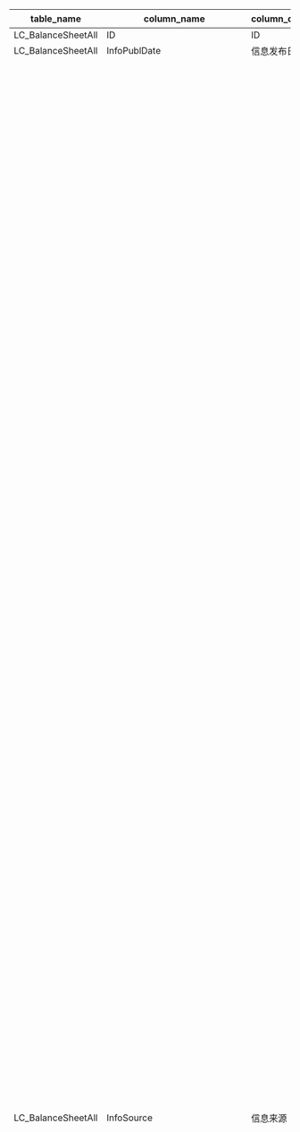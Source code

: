 | table_name | column_name | column_description| 注释| Annotation|
|---|---|---|---|---|
| LC_BalanceSheetAll | ID| ID| | |
| LC_BalanceSheetAll | InfoPublDate| 信息发布日期| | |
| LC_BalanceSheetAll | InfoSource| 信息来源| 信息来源编码(InfoSourceCode)与(CT_SystemConst)表中的DM字段关联，令LB = 2181，得到信息来源编码的具体描述：110101-定期报告:年度报告，110102-定期报告:半年度报告，110103-定期报告:第一季报，110104-定期报告:第三季报，110105-定期报告:审计报告，110106-定期报告:第二季报，110107-定期报告:第四季报，110108-定期报告:第五季报，110109-定期报告:第二季报（更正后），110110-定期报告:第四季报（更正后），110111-定期报告:第五季报（更正后），110201-定期报告:年度报告(关联方)，110202-定期报告:半年度报告(关联方)，110203-定期报告:第一季报(关联方)，110204-定期报告:第三季报(关联方)，110205-定期报告:审计报告(关联方)，120101-临时公告:审计报告(更正后)，120102-临时公告:年度报告(更正后)，120103-临时公告:半年度报告(更正后)，120104-临时公告:第一季报(更正后)，120105-临时公告:第三季报(更正后)，120106-临时公告:公开转让说明书(更正后)，120107-临时公告:业绩快报，120108-临时公告:业绩快报(更正后)，120109-临时公告:第二季报(更正后)，120110-临时公告:第四季报(更正后)，120201-临时公告:跟踪评级报告，120202-临时公告:同业存单发行计划，120203-临时公告:比较式财务报表，120204-临时公告:关联方，120205-临时公告:其他，120206-临时公告:前期差错更正，120207-临时公告:第一季度报告，120208-临时公告:第二季度报告，120209-临时公告:第三季度报告，120210-临时公告:第四季度报告，120211-临时公告：年度报告，120212-临时公告：半年度报告，120213-临时公告:受托管理人事务报告，120214-临时公告:资产评估报告，120215-临时公告:资产管理报告，120216-临时公告：经营数据公告，120217-临时公告：经营数据公告(更正后），120218-临时公告：主要经营业绩，130101-发行上市书:募集说明书，130102-发行上市书:招股说明书(申报稿)，130103-发行上市书:招股意向书，130104-发行上市书:上市公告书，130105-发行上市书:审阅报告，130106-发行上市书:招股说明书，130107-发行上市书:公开转让说明书，130108-发行上市书:发行公告，130109-发行上市书:审计报告，130110-发行上市书:关联方，130111-发行上市书:其他，130112-发行上市书:招股说明书(上会稿)，130113-发行上市书:招股说明书(注册稿)，140101-发行披露文件:第一季报，140102-发行披露文件:半年度报告，140103-发行披露文件:第三季报，140104-发行披露文件:审计报告，140105-发行披露文件:募集说明书，140106-发行披露文件:跟踪评级报告，140107-发行披露文件:年度报告，140108-发行披露文件:关联方，140109-发行披露文件:预案公告，140110-发行披露文件:转让服务公告书，140111-发行披露文件:备案登记表，140112-发行披露文件:初始信息披露，150101-发债定期报告:第一季报，150102-发债定期报告:半年度报告，150103-发债定期报告:第三季报，150104-发债定期报告:年度报告，150105-发债:其他报告。 | The InfoSourceCode is associated with the DM field in the (CT_SystemConst) table. With LB = 2181, the specific description of the InfoSourceCode is: 110101 - Regular Report: Annual Report, 110102 - Regular Report: Semi-annual Report, 110103 - Regular Report: First Quarter Report, 110104 - Regular Report: Third Quarter Report, 110105 - Regular Report: Audit Report, 110106 - Regular Report: Second Quarter Report, 110107 - Regular Report: Fourth Quarter Report, 110108 - Regular Report: Fifth Quarter Report, 110109 - Regular Report: Second Quarter Report (Corrected), 110110 - Regular Report: Fourth Quarter Report (Corrected), 110111 - Regular Report: Fifth Quarter Report (Corrected), 110201 - Regular Report: Annual Report (Related Party), 110202 - Regular Report: Semi-annual Report (Related Party), 110203 - Regular Report: First Quarter Report (Related Party), 110204 - Regular Report: Third Quarter Report (Related Party), 110205 - Regular Report: Audit Report (Related Party), 120101 - Interim Announcement: Audit Report (Corrected), 120102 - Interim Announcement: Annual Report (Corrected), 120103 - Interim Announcement: Semi-annual Report (Corrected), 120104 - Interim Announcement: First Quarter Report (Corrected), 120105 - Interim Announcement: Third Quarter Report (Corrected), 120106 - Interim Announcement: Prospectus (Corrected), 120107 - Interim Announcement: Earnings Preview, 120108 - Interim Announcement: Earnings Preview (Corrected), 120109 - Interim Announcement: Second Quarter Report (Corrected), 120110 - Interim Announcement: Fourth Quarter Report (Corrected), 120201 - Interim Announcement: Tracking Rating Report, 120202 - Interim Announcement: Plan for Issuance of Interbank CDs, 120203 - Interim Announcement: Comparative Financial Statements, 120204 - Interim Announcement: Related Party, 120205 - Interim Announcement: Other, 120206 - Interim Announcement: Prior Period Error Correction, 120207 - Interim Announcement: First Quarter Report, 120208 - Interim Announcement: Second Quarter Report, 120209 - Interim Announcement: Third Quarter Report, 120210 - Interim Announcement: Fourth Quarter Report, 120211 - Interim Announcement: Annual Report, 120212 - Interim Announcement: Semi-annual Report, 120213 - Interim Announcement: Trustee's Affairs Report, 120214 - Interim Announcement: Asset Valuation Report, 120215 - Interim Announcement: Asset Management Report, 120216 - Interim Announcement: Operating Data Announcement, 120217 - Interim Announcement: Operating Data Announcement (Corrected), 120218 - Interim Announcement: Main Operating Performance, 130101 - Prospectus: Offering Circular, 130102 - Prospectus: Prospectus (Draft), 130103 - Prospectus: Preliminary Prospectus, 130104 - Prospectus: Listing Announcement, 130105 - Prospectus: Review Report, 130106 - Prospectus: Prospectus, 130107 - Prospectus: Prospectus for Public Transfer, 130108 - Prospectus: Issuance Announcement, 130109 - Prospectus: Audit Report, 130110 - Prospectus: Related Party, 130111 - Prospectus: Other, 130112 - Prospectus: Prospectus (Meeting Draft), 130113 - Prospectus: Prospectus (Registered Draft), 140101 - Disclosure Document: First Quarter Report, 140102 - Disclosure Document: Semi-annual Report, 140103 - Disclosure Document: Third Quarter Report, 140104 - Disclosure Document: Audit Report, 140105 - Disclosure Document: Offering Circular, 140106 - Disclosure Document: Tracking Rating Report, 140107 - Disclosure Document: Annual Report, 140108 - Disclosure Document: Related Party, 140109 - Disclosure Document: Pre-announcement, 140110 - Disclosure Document: Transfer Service Announcement, 140111 - Disclosure Document: Registration Form, 140112 - Disclosure Document: Initial Disclosure, 150101 - Bond Regular Report: First Quarter Report, 150102 - Bond Regular Report: Semi-annual Report, 150103 - Bond Regular Report: Third Quarter Report, 150104 - Bond Regular Report: Annual Report, 150105 - Bond: Other Reports. |
| LC_BalanceSheetAll | BulletinType| 公告类别| 公告类别(BulletinType)与(CT_SystemConst)表中的DM字段关联，令LB = 1311 and DM IN (10,20,30,70)，得到公告类别的具体描述：10-发行上市书，20-定期报告，30-业绩快报，70-临时公告。 | The BulletinType is associated with the DM field in the CT_SystemConst table, with LB = 1311 and DM IN (10,20,30,70), resulting in the specific description of the bulletin type: 10-Issue and Listing Prospectus, 20-Regular Report, 30-Earnings Flash, 70-Interim Bulletin. |
| LC_BalanceSheetAll | CompanyCode | 公司代码| 公司代码（CompanyCode）：与“证券主表（SecuMain）”中的“公司代码（CompanyCode）”关联，得到上市公司的交易代码、简称等。| Company Code (CompanyCode): Associated with the "Company Code (CompanyCode)" in "Securities Main Table (SecuMain)", to obtain the trading code, abbreviation, etc. of the listed company. |
| LC_BalanceSheetAll | EndDate | 日期| | |
| LC_BalanceSheetAll | IfAdjusted| 是否调整| 是否调整(IfAdjusted)与(CT_SystemConst)表中的DM字段关联，令LB = 1188 AND DM IN (1,2,6,7,8)，得到是否调整的具体描述：1-是，2-否，6-一季末调整，7-二季末调整，8-三季末调整。 | Whether to adjust the association of the DM field in the (IfAdjusted) and (CT_SystemConst) tables, let LB = 1188 AND DM IN (1,2,6,7,8), to obtain the specific description of whether to adjust: 1-Yes, 2-No, 6-End of the first quarter adjustment, 7-End of the second quarter adjustment, 8-End of the third quarter adjustment. |
| LC_BalanceSheetAll | IfMerged| 是否合并| 是否合并(IfMerged)与(CT_SystemConst)表中的DM字段关联，令LB = 1189 AND DM IN (1,2)，得到是否合并的具体描述：1-合并，2-母公司。 | Whether to merge the DM field associated with the (IfMerged) and (CT_SystemConst) tables, where LB = 1189 AND DM IN (1,2), to obtain the specific description of whether to merge: 1-merged, 2-parent company.|
| LC_BalanceSheetAll | AccountingStandards | 会计准则| 会计准则(AccountingStandards)与(CT_SystemConst)表中的DM字段关联，令LB = 1455，得到会计准则的具体描述：1-新会计准则(2007)，9-旧会计准则。| Accounting Standards is associated with the DM field in the (CT_SystemConst) table, setting LB = 1455 yields the specific description of the accounting standards: 1 - New Accounting Standards (2007), 9 - Old Accounting Standards. |
| LC_BalanceSheetAll | EnterpriseType| 工业企业类型| 报表格式类型(EnterpriseType)：关联系统常量表，LB=1414，DM IN (13-商业银行，31-证券公司，33-信托公司，35-保险公司，39-其他非银行金融机构，99-一般企业)。 本表报表格式类型(EnterpriseType)字段是参照公告原文财务报表披露形式判断得出，并不准确代表企业的实际性质，如需获取企业性质，可通过公司代码（CompanyCode）关联“机构基本资料（LC_InstiArchive）”的公司代码（CompanyCode）获取对应的企业性质(CompanyType)。| Report format type (EnterpriseType): associated with the system constant table, LB=1414, DM IN (13-Commercial Bank, 31-Securities Company, 33-Trust Company, 35-Insurance Company, 39-Other Non-Bank Financial Institutions, 99-General Enterprise). The EnterpriseType field in this table is determined by referring to the original text of the announcement on financial statement disclosure form and does not accurately represent the actual nature of the enterprise. If you need to obtain the nature of the enterprise, you can associate the CompanyCode with the CompanyCode in "Institution Basic Information (LC_InstiArchive)" to obtain the corresponding enterprise nature (CompanyType).|
| LC_BalanceSheetAll | CashEquivalents | 货币资金/现金及存放中央银行款项(元) | | |
| LC_BalanceSheetAll | ClientDeposit | 客户资金存款(元) | 货币资金:客户资金存款（ClientDeposit）：一般为金融类:证券公司披露科目| Currency funds: Client deposit (ClientDeposit): Generally refers to the financial category: securities companies disclose items |
| LC_BalanceSheetAll | TradingAssets | 交易性金融资产(元)| | |
| LC_BalanceSheetAll | BillReceivable| 应收票据(元)| | |
| LC_BalanceSheetAll | DividendReceivable| 应收股利(元)| | |
| LC_BalanceSheetAll | InterestReceivable| 应收利息(元)| | |
| LC_BalanceSheetAll | AccountReceivable | 应收账款(元)| | |
| LC_BalanceSheetAll | OtherReceivable | 其他应收款(元)| | |
| LC_BalanceSheetAll | AdvancePayment| 预付款项(元)| | |
| LC_BalanceSheetAll | Inventories | 存货(元)| | |
| LC_BalanceSheetAll | BearerBiologicalAssets| 消耗性生物资产 | | |
| LC_BalanceSheetAll | DeferredExpense | 待摊费用(元)| | |
| LC_BalanceSheetAll | NonCurrentAssetIn1Year| 一年内到期的非流动资产| | |
| LC_BalanceSheetAll | OtherCurrentAssets| 其他流动资产| | |
| LC_BalanceSheetAll | CAExceptionalItems| ##流动资产特殊项目| | |
| LC_BalanceSheetAll | CAAdjustmentItems | ##流动资产调整项目| | |
| LC_BalanceSheetAll | TotalCurrentAssets| 流动资产合计| | |
| LC_BalanceSheetAll | HoldForSaleAssets | 可供出售金融资产| | |
| LC_BalanceSheetAll | HoldToMaturityInvestments | 持有至到期投资| | |
| LC_BalanceSheetAll | InvestmentProperty| 投资性房地产| | |
| LC_BalanceSheetAll | LongtermEquityInvest| 长期股权投资(元)| | |
| LC_BalanceSheetAll | LongtermReceivableAccount | 长期应收款| | |
| LC_BalanceSheetAll | FixedAssets | 固定资产(元)| | |
| LC_BalanceSheetAll | ConstructionMaterials | 工程物资(元)| | |
| LC_BalanceSheetAll | ConstruInProcess| 在建工程(元)| | |
| LC_BalanceSheetAll | FixedAssetsLiquidation| 固定资产清理(元)| | |
| LC_BalanceSheetAll | BiologicalAssets| 生产性生物资产| | |
| LC_BalanceSheetAll | OilGasAssets| 油气资产(元)| | |
| LC_BalanceSheetAll | IntangibleAssets| 无形资产(元)| | |
| LC_BalanceSheetAll | SeatCosts | 交易席位费(元) | | |
| LC_BalanceSheetAll | DevelopmentExpenditure| 开发支出| | |
| LC_BalanceSheetAll | GoodWill| 商誉(元)| | |
| LC_BalanceSheetAll | LongDeferredExpense | 长期待摊费用(元)| | |
| LC_BalanceSheetAll | DeferredTaxAssets | 递延所得税资产| | |
| LC_BalanceSheetAll | OtherNonCurrentAssets | 其他非流动资产| | |
| LC_BalanceSheetAll | NCAExceptionalItems | ##非流动资产特殊项目| | |
| LC_BalanceSheetAll | NCAAdjustmentItems| ##非流动资产调整项目| | |
| LC_BalanceSheetAll | TotalNonCurrentAssets | 非流动资产合计| | |
| LC_BalanceSheetAll | LoanAndAccountReceivables | 投资-贷款及应收款项(应收款项类投资) | | |
| LC_BalanceSheetAll | SettlementProvi | 结算备付金(元)| 结算备付金（SettlementProvi）：一般为金融类企业披露科目 | Settlement Provision: Generally disclosed by financial companies as an account科目|
| LC_BalanceSheetAll | ClientProvi | 客户备付金(元) | 客户备付金（ClientProvi）：一般为金融类:证券公司披露科目 | Client Provision (ClientProvi): Generally refers to financial categories: disclosed accounts by securities companies. |
| LC_BalanceSheetAll | DepositInInterbank| 存放同业(元)| 存放同业款项（DepositInInterbank）：一般为金融类:银行企业披露科目 | DepositInInterbank: Generally refers to financial categories: Bank enterprise disclosure subjects |
| LC_BalanceSheetAll | RMetal| 贵金属(元)| 贵金属（RMetal）：一般为金融类企业披露科目| Precious metals (RMetal): Generally disclosed by financial companies as an item |
| LC_BalanceSheetAll | LendCapital | 拆出资金(元)| 拆出资金（LendCapital）：一般为金融类企业披露科目 | "LendCapital: Generally disclosed by financial companies as an item"|
| LC_BalanceSheetAll | DerivativeAssets| 衍生金融资产| | |
| LC_BalanceSheetAll | BoughtSellbackAssets| 买入返售金融资产| | |
| LC_BalanceSheetAll | LoanAndAdvance| 发放贷款和垫款(元)| | |
| LC_BalanceSheetAll | InsuranceReceivables| 应收保费| 应收保费（InsuranceReceivables）：一般为金融类:保险公司披露科目 | Receivable insurance premiums (Insurance Receivables): Generally refers to financial categories: insurance companies disclose items |
| LC_BalanceSheetAll | ReceivableSubrogationFee| 应收代位追偿款| 应收代位追偿款（ReceivableSubrogationFee）：一般为金融类:保险公司披露科目 | Receivable Subrogation Fee: Generally refers to a financial category: disclosed items by insurance companies|
| LC_BalanceSheetAll | ReinsuranceReceivables| 应收分保账款| 应收分保账款（ReinsuranceReceivables）：一般为金融类:保险公司披露科目 | Reinsurance Receivables: Generally financial in nature: disclosed by insurance companies|
| LC_BalanceSheetAll | ReceivableUnearnedR | 应收分保未到期责任准备金| 应收分保未到期责任准备金（ReceivableUnearnedR）：一般为金融类:保险公司披露科目 | Receivable Unearned Premium Reserve (ReceivableUnearnedR): Generally refers to financial categories: Insurance companies disclose the account |
| LC_BalanceSheetAll | ReceivableClaimsR | 应收分保未决赔款准备金| 应收分保未决赔款准备金（ReceivableClaimsR）：一般为金融类:保险公司披露科目 | Receivable Claims Reserves (ReceivableClaimsR): Generally refers to financial categories: Insurance companies disclose items|
| LC_BalanceSheetAll | ReceivableLifeR | 应收分保寿险责任准备金(元)| 应收分保寿险责任准备金（ReceivableLifeR）：一般为金融类:保险公司披露科目 | Receivable Life Insurance Reserve Liability (ReceivableLifeR): Generally falls under the category of finance: disclosed items by insurance companies. |
| LC_BalanceSheetAll | ReceivableLTHealthR | 应收分保长期健康险责任准备金| 应收分保长期健康险责任准备金（ReceivableLTHealthR）：一般为金融类:保险公司披露科目 | Receivable LT Health Reserve (ReceivableLTHealthR): Generally refers to financial items: Insurance companies disclose the account subjects. |
| LC_BalanceSheetAll | InsurerImpawnLoan | 保户质押贷款| 保户质押贷款（InsurerImpawnLoan）：一般为金融类:保险公司披露科目| Insurer Impawn Loan: Generally financial: The insurance company discloses the subject |
| LC_BalanceSheetAll | FixedDeposit| 定期存款(元)| | |
| LC_BalanceSheetAll | RefundableDeposit | 存出保证金| | |
| LC_BalanceSheetAll | RefundableCapitalDeposit| 存出资本保证金| 存出资本保证金（RefundableCapitalDeposit）：一般为金融类:保险公司披露科目 | Refundable Capital Deposit: Generally refers to a financial category: insurance company discloses the subject.|
| LC_BalanceSheetAll | IndependenceAccountAssets | 独立账户资产| 独立账户资产（IndependenceAccountAssets）：一般为金融类:保险公司披露科目| Independent Account Assets: Generally refers to financial categories: Insurance companies disclose items|
| LC_BalanceSheetAll | OtherAssets | 其他资产(元)| 其他资产（OtherAssets）：一般为金融类企业披露科目 | Other Assets: Generally disclosed by financial companies as an account科目|
| LC_BalanceSheetAll | AExceptionalItems | ##资产特殊项目| | |
| LC_BalanceSheetAll | AAdjustmentItems| ##资产调整项目| | |
| LC_BalanceSheetAll | TotalAssets | 资产总计(元)| | |
| LC_BalanceSheetAll | ShortTermLoan | 短期借款(元)| | |
| LC_BalanceSheetAll | ImpawnedLoan| 质押借款(元) | | |
| LC_BalanceSheetAll | TradingLiability| 交易性金融负债| | |
| LC_BalanceSheetAll | NotesPayable| 应付票据(元)| | |
| LC_BalanceSheetAll | AccountsPayable | 应付账款(元)| | |
| LC_BalanceSheetAll | STBondsPayable| 应付短期债券(元)| 应付短期债券（STBondsPayable）：一般为金融类企业披露科目| Short-term Bonds Payable (STBondsPayable): Generally disclosed by financial companies as an accounting item.|
| LC_BalanceSheetAll | AdvanceReceipts | 预收款项(元)| | |
| LC_BalanceSheetAll | SalariesPayable | 应付职工薪酬(元)| | |
| LC_BalanceSheetAll | DividendPayable | 应付股利(元)| | |
| LC_BalanceSheetAll | TaxsPayable | 应交税费(元)| | |
| LC_BalanceSheetAll | InterestPayable | 应付利息(元)| | |
| LC_BalanceSheetAll | OtherPayable| 其他应付款(元)| | |
| LC_BalanceSheetAll | AccruedExpense| 预提费用(元)| | |
| LC_BalanceSheetAll | DeferredProceeds| 递延收益| | |
| LC_BalanceSheetAll | NonCurrentLiabilityIn1Year| 一年内到期的非流动负债| | |
| LC_BalanceSheetAll | OtherCurrentLiability | 其他流动负债(元)| | |
| LC_BalanceSheetAll | CLExceptionalItems| ##流动负债特殊项目| | |
| LC_BalanceSheetAll | CLAdjustmentItems | ##流动负债调整项目| | |
| LC_BalanceSheetAll | TotalCurrentLiability | 流动负债合计(元)| | |
| LC_BalanceSheetAll | LongtermLoan| 长期借款(元)| | |
| LC_BalanceSheetAll | BondsPayable| 应付债券(元)| | |
| LC_BalanceSheetAll | LongtermAccountPayable| 长期应付款(元)| | |
| LC_BalanceSheetAll | SpecificAccountPayable| 专项应付款(元)| | |
| LC_BalanceSheetAll | EstimateLiability | 预计负债(元)| | |
| LC_BalanceSheetAll | DeferredTaxLiability| 递延所得税负债| | |
| LC_BalanceSheetAll | OtherNonCurrentLiability| 其他非流动负债| | |
| LC_BalanceSheetAll | NCLExceptionalItems | ##非流动负债特殊项目| | |
| LC_BalanceSheetAll | NCLAdjustmentItems| ##非流动负债调整项目| | |
| LC_BalanceSheetAll | TotalNonCurrentLiability| 非流动负债合计| | |
| LC_BalanceSheetAll | BorrowingFromCentralBank| 向中央银行借款| 向中央银行借款（BorrowingFromCentralBank）：一般为金融类:银行企业披露科目 | Borrowing from the Central Bank: Generally for financial institutions: Bank enterprises disclose items|
| LC_BalanceSheetAll | DepositOfInterbank| 同业及其他金融机构存放款项| 同业及其他金融机构存放款项（DepositOfInterbank）：一般为金融类企业披露科目 | Interbank and other financial institutions' deposits (DepositOfInterbank): This item is generally disclosed by financial companies. |
| LC_BalanceSheetAll | BorrowingCapital| 拆入资金(元)| 拆入资金（BorrowingCapital）：一般为金融类企业披露科目| Borrowing Capital: Generally disclosed by financial companies as an accounting item.|
| LC_BalanceSheetAll | DerivativeLiability | 衍生金融负债| | |
| LC_BalanceSheetAll | SoldBuybackSecuProceeds | 卖出回购证券款(元)| 卖出回购金融资产款（SoldBuybackSecuProceeds）：一般为金融类企业披露科目 | Sold Buyback Securities Proceeds: Generally disclosed by financial companies as an account title. |
| LC_BalanceSheetAll | Deposit | 吸收存款(元)| 吸收存款（Deposit）：一般为金融类:银行企业披露科目 | Absorption of deposits (Deposit): Generally refers to the financial category: bank enterprises disclose items |
| LC_BalanceSheetAll | ProxySecuProceeds | 代理买卖证券款| 代理买卖证券款（ProxySecuProceeds）：一般为金融类:证券公司披露科目| Proxy securities proceeds: Generally financial: securities company discloses the subject|
| LC_BalanceSheetAll | SubIssueSecuProceeds| 代发行证券款(元)| 代理承销证券款（SubIssueSecuProceeds）：一般为金融类:证券公司披露科目 | Agency underwriting securities proceeds (SubIssueSecuProceeds): usually financial: securities companies disclose items|
| LC_BalanceSheetAll | DepositsReceived| 存入保证金| 存入保证金（DepositsReceived）：一般为金融类:担保企业披露科目 | Deposit margin (DepositsReceived): usually for financial categories: guarantee enterprise discloses the subject |
| LC_BalanceSheetAll | AdvanceInsurance| 预收保费| 预收保费（AdvanceInsurance）：一般为金融类:保险公司披露科目 | Advance premium (AdvanceInsurance): Generally refers to financial categories: Insurance companies disclose items|
| LC_BalanceSheetAll | CommissionPayable | 应付手续费及佣金| 应付手续费及佣金（CommissionPayable）：一般为金融类:保险公司披露科目| Handling fees and commissions payable (Commission Payable): Generally for financial categories: insurance companies disclose accounts |
| LC_BalanceSheetAll | ReinsurancePayables | 应付分保账款| 应付分保账款（ReinsurancePayables）：一般为金融类:保险公司披露科目| Reinsurance Payables: Generally financial in nature: disclosed by insurance companies |
| LC_BalanceSheetAll | CompensationPayable | 应付赔付款| 应付赔付款（CompensationPayable）：一般为金融类:保险公司披露科目| Compensation Payable: Generally refers to financial categories: insurance companies disclose items|
| LC_BalanceSheetAll | PolicyDividendPayable | 应付保单红利| 应付保单红利（PolicyDividendPayable）：一般为金融类:保险公司披露科目| Policy Dividend Payable: Generally refers to a financial category: disclosed items by insurance companies.|
| LC_BalanceSheetAll | InsurerDepositInvestment| 保户储金及投资款| 保户储金及投资款（InsurerDepositInvestment）：一般为金融类:保险公司披露科目 | Insured's deposits and investment funds (Insurer Deposit Investment): Generally financial in nature: disclosed items by insurance companies |
| LC_BalanceSheetAll | UnearnedPremiumReserve| 未到期责任准备金| | |
| LC_BalanceSheetAll | OutstandingClaimReserve | 未决赔款准备金| | |
| LC_BalanceSheetAll | LifeInsuranceReserve| 寿险责任准备金| 寿险责任准备金（LifeInsuranceReserve）：一般为金融类:保险公司披露科目| Life Insurance Reserve: Generally refers to a financial category: disclosed items by insurance companies|
| LC_BalanceSheetAll | LTHealthInsuranceLR | 长期健康险责任准备金| 长期健康险责任准备金（LTHealthInsuranceLR）：一般为金融类:保险公司披露科目 | Long-term health insurance liability reserves (LTHealthInsuranceLR): Generally financial in nature: disclosed items by insurance companies|
| LC_BalanceSheetAll | IndependenceLiability | 独立账户负债| 独立账户负债（IndependenceLiability）：一般为金融类:保险公司披露科目| Independent account liability (IndependenceLiability): Generally refers to financial categories: insurance company disclosure items |
| LC_BalanceSheetAll | OtherLiability| 其他负债(元)| 其他负债（OtherLiability）：一般为金融类企业披露科目| Other Liabilities: Generally disclosed items for financial companies|
| LC_BalanceSheetAll | LExceptionalItems | ##负债特殊项目| | |
| LC_BalanceSheetAll | LAdjustmentItems| ##负债调整项目| | |
| LC_BalanceSheetAll | TotalLiability| 负债合计(元)| | |
| LC_BalanceSheetAll | PaidInCapital | 实收资本(或股本)(元)| | |
| LC_BalanceSheetAll | CapitalReserveFund| 资本公积(元)| | |
| LC_BalanceSheetAll | SurplusReserveFund| 盈余公积(元)| | |
| LC_BalanceSheetAll | RetainedProfit| 未分配利润(元)| | |
| LC_BalanceSheetAll | TreasuryStock | 减:库存股(元) | | |
| LC_BalanceSheetAll | OrdinaryRiskReserveFund | 一般风险准备/信托赔偿准备金(元) | 一般风险准备（OrdinaryRiskReserveFund）：一般为金融类企业披露科目 | General Risk Reserve Fund: Generally disclosed by financial companies as an accounting item.|
| LC_BalanceSheetAll | ForeignCurrencyReportConvDiff | 外币报表折算差额/资本汇差调整(元) | | |
| LC_BalanceSheetAll | UncertainedInvestmentLoss | 未确认投资损失| | |
| LC_BalanceSheetAll | OtherReserves | 其他储备(公允价值变动储备)(元)| | |
| LC_BalanceSheetAll | SpecificReserves| 专项储备| | |
| LC_BalanceSheetAll | SEExceptionalItems| ##所有者权益特殊项目| | |
| LC_BalanceSheetAll | SEAdjustmentItems | ##所有者权益调整项目| | |
| LC_BalanceSheetAll | SEWithoutMI | 归属于母公司所有者权益合计(元)| | |
| LC_BalanceSheetAll | MinorityInterests | 少数股东权益(元)| | |
| LC_BalanceSheetAll | OtherItemsEffectingSE | 影响所有者权益的其他科目| | |
| LC_BalanceSheetAll | TotalShareholderEquity| 股东权益合计(元)| | |
| LC_BalanceSheetAll | LEExceptionalItems| ##负债和权益特殊项目| | |
| LC_BalanceSheetAll | LEAdjustmentItems | ##负债和权益调整项目| | |
| LC_BalanceSheetAll | TotalLiabilityAndEquity | 负债及股东权益总计(元)| | |
| LC_BalanceSheetAll | SpecialFieldRemark| 特殊字段说明| | |
| LC_BalanceSheetAll | UpdateTime| 更新时间| | |
| LC_BalanceSheetAll | JSID| JSID| | |
| LC_BalanceSheetAll | IfComplete| 完整标志| | |
| LC_BalanceSheetAll | LPreferStock| 优先股(应付债券)(元) | | |
| LC_BalanceSheetAll | LPerpetualDebt| 永续债(应付债券)(元) | | |
| LC_BalanceSheetAll | OtherEquityinstruments| 其他权益工具| | |
| LC_BalanceSheetAll | EPreferStock| 优先股(其他权益工具)(元) | | |
| LC_BalanceSheetAll | EPerpetualDebt| 永续债(其他权益工具)(元) | | |
| LC_BalanceSheetAll | OtherCompositeIncome| 其他综合收益| | |
| LC_BalanceSheetAll | HoldAndFSAssets | 划分为持有待售的资产(元)| | |
| LC_BalanceSheetAll | HoldAndFSLi | 划分为持有待售的负债(元)| | |
| LC_BalanceSheetAll | LongSalariesPay | 长期应付职工薪酬(元)| | |
| LC_BalanceSheetAll | LongDeferIncome | 长期递延收益(元)| | |
| LC_BalanceSheetAll | BillAccReceivable | 应收票据及应收账款| | |
| LC_BalanceSheetAll | ContractualAssets | 合同资产| | |
| LC_BalanceSheetAll | DebtInvestment| 债权投资| | |
| LC_BalanceSheetAll | OthDebtInvestment | 其他债权投资| | |
| LC_BalanceSheetAll | OthEquityInstrument | 其他权益工具投资| | |
| LC_BalanceSheetAll | OthNonCurFinAssets| 其他非流动金融资产| | |
| LC_BalanceSheetAll | NotAccountsPayable| 应付票据及应付账款| | |
| LC_BalanceSheetAll | ContractLiability | 合同负债| | |
| LC_BalanceSheetAll | TradeRiskRSRVFd | 交易风险准备| | |
| LC_BalanceSheetAll | OtherReceivableED | 其他应收款(含利息和股利)| 其他应收款(含利息和股利)（OtherReceivableED）：根据财政部2019.1.22发布的《关于修订印发2018年度合并财务报表格式的通知》，将'应收利息'及 '应收股利'的金额并入'其他应收款'进行披露。为同财政部新报表格式保持一致，2019.1.22起，若原文仅披露'其他应收款'，则处理进'其他应收款（含利息和股利）'，若原文同时披露'其他应收款'、'应收利息'与'应收股利'，则处理进对应的字段，'其他应收款（含利息和股利）'通过计算逻辑赋值。历史报告期的'其他应收款'、'应收利息'与'应收股利'维持原规则，按照原文披露展示，其他应收款（含利息和股利）=其他应收款+应收利息+应收股利。 | Other Receivables (including interest and dividends) (OtherReceivableED): According to the Notice on Amending and Issuing the Format of Consolidated Financial Statements for 2018 issued by the Ministry of Finance on January 22, 2019, the amounts of 'Receivable Interest' and 'Receivable Dividends' shall be incorporated into 'Other Receivables' for disclosure. To align with the new report format of the Ministry of Finance, starting from January 22, 2019, if the original text only discloses 'Other Receivables', it shall be processed into 'Other Receivables (including interest and dividends)'; if the original text discloses 'Other Receivables', 'Receivable Interest', and 'Receivable Dividends' simultaneously, it shall be processed into the corresponding fields. 'Other Receivables (including interest and dividends)' is assigned by calculation logic. For historical reporting periods, 'Other Receivables', 'Receivable Interest', and 'Receivable Dividends' will follow the original rules and be displayed as per the original disclosure, with Other Receivables (including interest and dividends) = Other Receivables + Receivable Interest + Receivable Dividends. |
| LC_BalanceSheetAll | OtherPayableED| 其他应付款(含利息和股利)| 其他应付款(含利息和股利)（OtherPayableED）：根据财政部2019.1.22发布的《关于修订印发2018年度合并财务报表格式的通知》，将'应付利息'及 '应付股利'的金额并入'其他应付款'进行披露。为同财政部新报表格式保持一致，2019.1.22起，若原文仅披露'其他应付款'，则处理进'其他应付款（含利息和股利）'，若原文同时披露'其他应付款'、'应付利息'与'应付股利'，则处理进对应的字段，'其他应付款（含利息和股利）'通过计算逻辑赋值。历史报告期的'其他应付款'、'应付利息'与'应付股利'维持原规则，按照原文披露展示，其他应付款（含利息和股利）=其他应付款+应付利息+应付股利。| Other Payable (including interest and dividends) (OtherPayableED): According to the Notice on Amending and Issuing the Format of Consolidated Financial Statements for 2018 issued by the Ministry of Finance on January 22, 2019, the amounts of 'Interest Payable' and 'Dividends Payable' shall be incorporated into 'Other Payable' for disclosure. To align with the new report format of the Ministry of Finance, starting from January 22, 2019, if the original text only discloses 'Other Payable', it will be processed into 'Other Payable (including interest and dividends)'; if the original text discloses 'Other Payable', 'Interest Payable', and 'Dividends Payable' simultaneously, it will be processed into the corresponding fields. 'Other Payable (including interest and dividends)' will be assigned values through calculation logic. For historical reporting periods, 'Other Payable', 'Interest Payable', and 'Dividends Payable' will follow the original rules and be displayed as disclosed in the original text, with Other Payable (including interest and dividends) = Other Payable + Interest Payable + Dividends Payable.|
| LC_BalanceSheetAll | ReceivablesFin| 应收款项融资| | |
| LC_BalanceSheetAll | Financing | 融出资金| 融出资金（Financing）：一般为金融类:证券公司披露科目| Financing: Generally refers to the financial category: securities companies disclose items|
| LC_BalanceSheetAll | FinLeaseReceivable| 应收融资租赁款| 应收融资租赁款（FinLeaseReceivable）：一般为金融类企业披露科目| FinLeaseReceivable: Generally disclosed by financial companies as an accounting item. |
| LC_BalanceSheetAll | ResReiReceContracts | 应收分保合同准备金| 应收分保合同准备金（ResReiReceContracts）：一般为金融类:保险公司披露科目| Receivable reinsurance contract reserves (ResReiReceContracts): usually financial: insurance companies disclose items |
| LC_BalanceSheetAll | UsufructAssets| 使用权资产| | |
| LC_BalanceSheetAll | AbsInterDeposits| 吸收存款及同业存款| 吸收存款及同业存款（AbsInterDeposits）：一般为金融类企业披露科目| Absorb deposits and interbank deposits (AbsInterDeposits): Generally disclosed items for financial enterprises|
| LC_BalanceSheetAll | InsContractReserve| 保险合同准备金| 保险合同准备金（InsContractReserve）：一般为金融类:保险公司披露科目 | Insurance contract reserve (InsContractReserve): Generally for financial types: Insurance companies disclose items|
| LC_BalanceSheetAll | LeaseLiabilities| 租赁负债| | |
| LC_BalanceSheetAll | FinLeasesPayable| 应付融资租赁款| | |
| LC_BalanceSheetAll | TotalFixedAsset | 固定资产合计1 | 固定资产合计（TotalFixedAsset）：根据财政部2019.1.22发布的《关于修订印发2018年度合并财务报表格式的通知》，将‘固定资产清理’的金额并入‘固定资产’进行披露。为同财政部新报表格式保持一致，2019.1.22起，若原文仅披露‘固定资产’，则处理进‘固定资产合计’，若原文同时披露‘固定资产’和‘固定资产清理’，则处理进对应的字段，‘固定资产合计’通过计算逻辑赋值。历史报告期的‘固定资产’与‘固定资产清理’维持原规则，按照原文披露展示，固定资产合计=固定资产+固定资产清理。 | Total Fixed Asset: According to the "Notice on Amending and Issuing the Format of Consolidated Financial Statements for 2018" released by the Ministry of Finance on January 22, 2019, the amount of "Disposal of Fixed Assets" is merged into "Fixed Assets" for disclosure. To align with the new report format of the Ministry of Finance, starting from January 22, 2019, if the original text only discloses "Fixed Assets", it is processed into "Total Fixed Asset"; if the original text discloses both "Fixed Assets" and "Disposal of Fixed Assets", it is processed into the corresponding field. "Total Fixed Asset" is assigned a value through calculation logic. For historical reporting periods, "Fixed Assets" and "Disposal of Fixed Assets" maintain the original rules, displayed as disclosed in the original text, Total Fixed Asset = Fixed Assets + Disposal of Fixed Assets.|
| LC_BalanceSheetAll | TConstruInProcess | 在建工程合计| 在建工程合计（TConstruInProcess）：根据财政部2019.1.22发布的《关于修订印发2018年度合并财务报表格式的通知》，将‘工程物资’的金额并入‘在建工程’进行披露。为同财政部新报表格式保持一致，2019.1.22起，若原文仅披露‘在建工程’，则处理进‘在建工程合计’，若原文同时披露‘在建工程’和‘工程物资’，则处理进对应的字段，‘在建工程合计’通过计算逻辑赋值。历史报告期的‘在建工程’与‘工程物资’维持原规则，按照原文披露展示，在建工程合计=在建工程+工程物资。 | Total Construction in Process (TConstruInProcess): In accordance with the Notice on Amending and Issuing the Format of Consolidated Financial Statements for 2018 issued by the Ministry of Finance on January 22, 2019, the amount of "Construction Materials" is merged into "Construction in Process" for disclosure. To align with the new report format of the Ministry of Finance, starting from January 22, 2019, if the original text only discloses "Construction in Process", it is processed into "Total Construction in Process"; if the original text discloses both "Construction in Process" and "Construction Materials", it is processed into the corresponding fields. "Total Construction in Process" is assigned a value through calculation logic. For historical reporting periods, "Construction in Process" and "Construction Materials" maintain the original rules, displayed as disclosed in the original text, with Total Construction in Process = Construction in Process + Construction Materials. |
| LC_BalanceSheetAll | DepositInAssociate| 存放联行款项| | |
| LC_BalanceSheetAll | DebtAssets| 抵债资产| | |
| LC_BalanceSheetAll | DebitofAssociate| 联行存放款项| | |
| LC_BalanceSheetAll | InfoSourceCode| 信息来源编码| | |
| LC_BalanceSheetAll | InsertTime| 添加列InsertTime| | |
| LC_BalanceSheetAll | Cash| 货币资金 | | |
| LC_BalanceSheetAll | DepositInCentralBank| 现金及存放中央银行款项 | 现金及存放中央银行款项（DepositInCentralBank）：：一般为金融类:银行企业披露科目| Cash and deposits in central bank accounts (DepositInCentralBank): usually financial in nature: bank enterprises disclose the account subjects. |
| LC_BalanceSheetAll | AmongTradingAssets| 交易性金融资产 | | |
| LC_BalanceSheetAll | AmongFinAetAtFValTPL| 以公允价值计量且其变动计入当期损益的金融资产 | | |
| LC_BalanceSheetAll | Receivables | 应收款项| 应收款项（Receivables）：一般为金融类企业披露科目 | Receivables: Generally disclosed items for financial companies|
| LC_BalanceSheetAll | CashDepositReceive| 应收货币保证金| | |
| LC_BalanceSheetAll | PledgDepositReceive | 应收质押保证金| | |
| LC_BalanceSheetAll | SettlementReceive | 应收结算担保金| | |
| LC_BalanceSheetAll | RiskOfLossReceive | 应收风险损失款| | |
| LC_BalanceSheetAll | FeeCommissionReceive| 应收手续费及佣金| | |
| LC_BalanceSheetAll | AmongDebtInvestment | 债权投资 | | |
| LC_BalanceSheetAll | AmongFinAetAtAmorCost | 以摊余成本计量的金融资产 | | |
| LC_BalanceSheetAll | AmongOthDebtInvest| 其他债权投资 | | |
| LC_BalanceSheetAll | AmongFinAetAtFValTOCI | 以公允价值计量且其变动计入其他综合收益的金融投资 | | |
| LC_BalanceSheetAll | AmongOthEquInstrument | 其他权益工具投资 | | |
| LC_BalanceSheetAll | AmongEquInsAtFValTOCI | 以公允价值计量且其变动计入其他综合收益的非交易性权益工具投资 | | |
| LC_BalanceSheetAll | FutureMemberInvestment| 期货会员资格投资| 期货会员资格投资（FutureMemberInvestment）：一般为金融类:证券公司披露科目 | Future Member Investment: Generally financial in nature: Securities companies disclose subjects |
| LC_BalanceSheetAll | FinancialInvestment | 金融投资| 金融投资（FinancialInvestment）：一般为金融类企业披露科目 | Financial investment (Financial Investment): Generally disclosed by financial companies as a subject|
| LC_BalanceSheetAll | ShortTermBondPay| 应付短期融资款| 应付短期融资款（ShortTermBondPay）：一般为金融类:证券公司披露科目 | Payment for short-term financing bonds (Short-Term Bond Pay): Generally disclosed by financial institutions: securities companies disclose the account subjects.|
| LC_BalanceSheetAll | AmongTradingLiability | 交易性金融负债 | | |
| LC_BalanceSheetAll | AmongFinLiaAtFValTPL| 以公允价值计量且其变动计入当期损益的金融负债 | | |
| LC_BalanceSheetAll | Payables| 应付款项| 应付款项（Payables）：金融类企业专用| Payables (Accounts Payable): Specialized for financial companies|
| LC_BalanceSheetAll | CashDepositPay| 应付货币保证金| | |
| LC_BalanceSheetAll | PledgDepositPay | 应付质押保证金| | |
| LC_BalanceSheetAll | FutureProtectFundPay| 应付期货投资者保障基金| 应付期货投资者保障基金（FutureProtectFundPay）：一般为金融类:证券公司披露科目 | Counterpart to futures investor protection fund (FutureProtectFundPay): Generally falls under financial categories: securities companies disclose the account subjects. |
| LC_BalanceSheetAll | GuarantCompensateRSRV | 担保赔偿准备金| | |
| LC_BalanceSheetAll | GuaranteeReserve| 担保业务准备金| 担保业务准备金（GuaranteeReserve）：一般为金融类:担保企业披露科目 | Guarantee Reserve: Generally refers to financial types: Guarantee business subjects disclosed by guarantee companies. |
| LC_BalanceSheetAll | FutureRiskReserve | 期货风险准备金| 期货风险准备金（FutureRiskReserve）：一般为金融类:证券公司披露科目| Futures Risk Reserve (FutureRiskReserve): Generally refers to a financial category: disclosed items by securities companies.|
| LC_BalanceSheetAll | LTInsContractReserve| 长期保险合同准备金| 长期保险合同准备金（LTInsContractReserve）：一般为金融类:保险公司披露科目 | Long-term insurance contract reserve (LTInsContractReserve): usually financial in nature: disclosed by insurance companies in their accounts|
| LC_BalanceSheetAll | LTAccountPayableTotal | 长期应付款合计| | |
| LC_BalanceSheetAll | AgencyBusAssets | 代理业务资产| | |
| LC_BalanceSheetAll | FinAssetsAtFValTOCI | 以公允价值计量且其变动计入其他综合收益的金融资产| | |
| LC_BalanceSheetAll | SubLoan | 委托贷款| | |
| LC_BalanceSheetAll | PubWBiologicalAssets| 公益性生物资产| | |
| LC_BalanceSheetAll | AgencyBusLiability| 代理业务负债| | |
| LC_BalanceSheetAll | SECParentCompanyOwners| 归属于母公司普通股股东权益 | | |
| LC_BalanceSheetAll | TSEExceptionalItems | ##所有者权益(或股东权益)特殊项目| | |